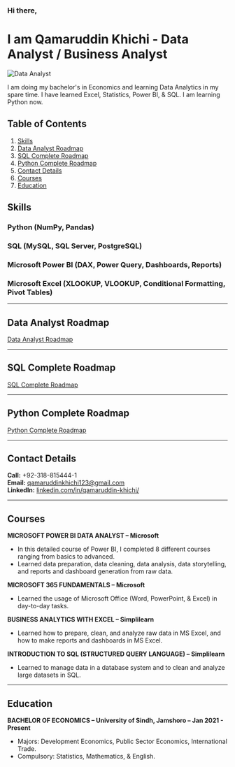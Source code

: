 ### Hi there, 

# I am Qamaruddin Khichi - Data Analyst / Business Analyst

![Data Analyst](https://github.com/user-attachments/assets/052495eb-5c2a-4ab6-99a1-3bf8c92c7ec7)

I am doing my bachelor's in Economics and learning Data Analytics in my spare time. I have learned Excel, Statistics, Power BI, & SQL. I am learning Python now.

## Table of Contents
1. [Skills](#skills)
2. [Data Analyst Roadmap](#data-analyst-roadmap)
3. [SQL Complete Roadmap](#sql-complete-roadmap)
4. [Python Complete Roadmap](#python-complete-roadmap)
5. [Contact Details](#contact-details)
6. [Courses](#courses)
7. [Education](#education)

## Skills

### Python (NumPy, Pandas)
### SQL (MySQL, SQL Server, PostgreSQL)
### Microsoft Power BI (DAX, Power Query, Dashboards, Reports)
### Microsoft Excel (XLOOKUP, VLOOKUP, Conditional Formatting, Pivot Tables)

---

## Data Analyst Roadmap
[Data Analyst Roadmap](https://github.com/qamaruddin-khichi/Data-Analyst-Road-map.git)

---

## SQL Complete Roadmap
[SQL Complete Roadmap](https://github.com/qamaruddin-khichi/SQL-Complete-Roadmap.git)

---

## Python Complete Roadmap
[Python Complete Roadmap](https://github.com/qamaruddin-khichi/Python-Complete-Roadmap.git)

---

## Contact Details

**Call:** +92-318-815444-1  
**Email:** qamaruddinkhichi123@gmail.com  
**LinkedIn:** [linkedin.com/in/qamaruddin-khichi/](https://www.linkedin.com/in/qamaruddin-khichi/)

---

## Courses

**MICROSOFT POWER BI DATA ANALYST – Microsoft**
- In this detailed course of Power BI, I completed 8 different courses ranging from basics to advanced.
- Learned data preparation, data cleaning, data analysis, data storytelling, and reports and dashboard generation from raw data.

**MICROSOFT 365 FUNDAMENTALS – Microsoft**
- Learned the usage of Microsoft Office (Word, PowerPoint, & Excel) in day-to-day tasks.

**BUSINESS ANALYTICS WITH EXCEL – Simplilearn**
- Learned how to prepare, clean, and analyze raw data in MS Excel, and how to make reports and dashboards in MS Excel.

**INTRODUCTION TO SQL (STRUCTURED QUERY LANGUAGE) – Simplilearn**
- Learned to manage data in a database system and to clean and analyze large datasets in SQL.

---

## Education

**BACHELOR OF ECONOMICS – University of Sindh, Jamshoro – Jan 2021 - Present**
- Majors: Development Economics, Public Sector Economics, International Trade.
- Compulsory: Statistics, Mathematics, & English.
